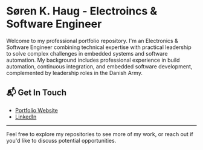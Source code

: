 # Søren K. Haug - Electroincs & Software Engineer

Welcome to my professional portfolio repository. I'm an Electronics & Software Engineer combining technical expertise with practical leadership to solve complex challenges in embedded systems and software automation. My background includes professional experience in build automation, continuous integration, and embedded software development, complemented by leadership roles in the Danish Army.

## 📬 Get In Touch

- [Portfolio Website](https://haugenau20.github.io/Resume/)
- [LinkedIn](https://www.linkedin.com/in/s%C3%B8ren-kj%C3%A6degaard-haug-0723855a/)

---

Feel free to explore my repositories to see more of my work, or reach out if you'd like to discuss potential opportunities.
